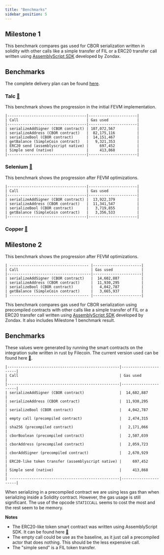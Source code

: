 ```yaml
---
title: "Benchmarks"
sidebar_position: 5
---
```


## Milestone 1 

This benchmark compares gas used for CBOR serialization written in solidity with other calls like a simple transfer of FIL or a ERC20 transfer call written using [AssemblyScript SDK](https://github.com/Zondax/fvm-as-sdk/) developed by Zondax.

## Benchmarks

The complete delivery plan can be found [here](https://github.com/filecoin-project/ref-fvm/issues/692).

### Talc [:link:](https://github.com/filecoin-project/ref-fvm/issues/691)

This benchmark shows the progression in the initial FEVM implementation.

```
|------------------------------------|----------------------|
| Call                               | Gas used             |
|------------------------------------|----------------------|
| serializeAddSigner (CBOR contract) | 107,072,567          |
| serializeAddress (CBOR contract)   |  82,175,116          |
| serializeBool (CBOR contract)      |  14,151,467          |
| getBalance (SimpleCoin contract)   |   9,321,353          |
| ERC20 send (assemblyscript native) |     697,452          |
| Simple send (native)               |     413,868          |
|------------------------------------|----------------------|
```


### Selenium [:link:](https://github.com/filecoin-project/ref-fvm/issues/801)

This benchmark shows the progression after FEVM optimizations.

```
|------------------------------------|----------------------|
| Call                               | Gas used             |
|------------------------------------|----------------------|
| serializeAddSigner (CBOR contract) |  13,922,379          |
| serializeAddress (CBOR contract)   |  11,341,547          |
| serializeBool (CBOR contract)      |   3,719,855          |
| getBalance (SimpleCoin contract)   |   3,356,533          |
|------------------------------------|----------------------|
```

### Copper [:link:](https://github.com/filecoin-project/ref-fvm/issues/830)

## Milestone 2

This benchmark shows the progression after FEVM optimizations.

```
| ------------------------------------ |----------------------|
| Call                                 | Gas used             |
|--------------------------------------|----------------------|
| serializeAddSigner (CBOR contract)   |  14,602,887          |
| serializeAddress (CBOR contract)     |  11,930,295          |
| serializeBool (CBOR contract)        |   4,042,787          |
| getBalance (SimpleCoin contract)     |   3,665,937          |
| ------------------------------------ |----------------------|
```


This benchmark compares gas used for CBOR serialization using precompiled contracts with other calls like a simple transfer of FIL or a ERC20 transfer call written using [AssemblyScript SDK](https://github.com/Zondax/fvm-as-sdk/) developed by Zondax. It also includes Milestone 1 benchmark result.

## Benchmarks

These values were generated by running the smart contracts on the integration suite written in rust by Filecoin. The current version used can be found here [:link:](https://github.com/Zondax/ref-fvm/commits/feature/integration-eam).
```
|---------------------------------------------------|----------------------|
| Call                                              | Gas used             |
|---------------------------------------------------|----------------------|
| serializeAddSigner (CBOR contract)                |  14,602,887          |
| serializeAddress (CBOR contract)                  |  11,930,295          |
| serializeBool (CBOR contract)                     |   4,042,787          |
| empty call (precompiled contract)                 |   2,474,315          |
| sha256 (precompiled contract)                     |   2,171,066          |
| cborBoolean (precompiled contract)                |   2,507,039          |
| cborAddress (precompiled contract)                |   2,059,723          |
| cborAddSigner (precompiled contract)              |   2,670,929          |
| ERC20-like token transfer (assemblyscript native) |     697,452          |
| Simple send (native)                              |     413,868          |
| --------------------------------------------------|----------------------|
```

When serializing in a precompiled contract we are using less gas than when serializing inside a Solidity contract. However, the gas usage is still significant. The use of the opcode `STATICCALL` seems to cost the most and the rest seem to be memory.

**Notes**
- The ERC20-like token smart contract was written using AssemblyScript SDK. It can be found here [:link:](https://github.com/Zondax/fil-erc20-actor-as)
- The empty call could be use as the baseline, as it just call a precompiled actor that does nothing. This should be the less expensive call.
- The "simple send" is a FIL token transfer. 


